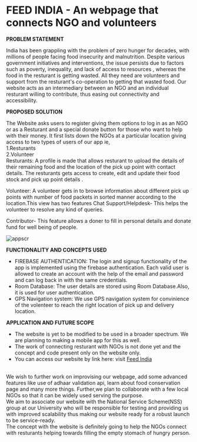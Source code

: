 # FEED INDIA - An webpage that connects NGO and volunteers

<b> PROBLEM STATEMENT </b>

India has been grappling with the problem of zero hunger for decades, with millions of people facing food insecurity and malnutrition. Despite various government initiatives and interventions, the issue persists due to factors such as poverty, inequality, and lack of access to resources , whereas the food in the resturant is getting wasted.
All they need are volunteers and support from the resturant's co-operation to getting that wasted food.
Our website acts as an intermediary between an NGO and an individual resturant willing to contribute, thus easing out connectivity and accessibility.

<b> PROPOSED SOLUTION </b>

The Website asks users to register giving them options to log in as an NGO or as a Resturant and a special donate button for those who want to help with their money.
It first lists down the NGOs at a particular location giving access to two types of users of our app ie,<br>
1.Resturants<br>
2.Volunteer<br>
Resturants: A profile is made that allows resturant to upload the details of their remaining food and the location of the pick up point with contact details.
The resturants gets access to create, edit and update their food stock and pick up point details .<br>

Volunteer: A volunteer gets in to browse information about different pick up points with number of food packets in sorted manner according to the location.This view has two features
Chat Support/Helpdesk- This helps the volunteer to resolve any kind of queries.<br>

Contributor- This feature allows a doner to fill in personal details and donate fund for well being of people.<br>

![appscr](https://user-images.githubusercontent.com/65532996/148741171-831af6a3-3aa5-455e-a50e-aa60d517b515.jpg)
<br>

<b> FUNCTIONALITY AND CONCEPTS USED </b>

- FIREBASE AUTHENTICATION: The login and signup functionality of the app is implemented using the firebase authentication. Each valid user is allowed to create an account with the help of the email and password and can log back in with the same credentials.<br>
- Room Database: The user details are stored using Room Database.Also, it is used for user authentication.<br>
- GPS Navigation system: We use GPS navigation system for convinience of the volenteer to reach the right location of pick up and delivery location.<br>






<b> APPLICATION AND FUTURE SCOPE </b>


- The website is yet to be modified to be used in a broader spectrum. We are planning to making a mobile app for this as well.<br>
- The work of connecting resturant with NGOs is not done yet and the concept and code present only on the website only.<br>
- You can access our website by link here:
visit <a href="https://goutam-04.github.io/GDSC/Zero%20Hunger/">Feed India</a>
<br>
We wish to further work on improvising our webpage, add some advanced features like use of adhaar validation api, learn about food conservation page and many more things. Further,we plan to collaborate with a few local NGOs so that it can be widely used serving the purpose.<br>
We aim to associate our website with the National Service Scheme(NSS) group at our University who will be responsible for testing and providing us with improved scalability thus making our website ready for a robust launch to be service-ready.<br>
The concept with the website is definitely going to help the NGOs connect with resturants helping towards filling the  empty stomach of hungry person. 

